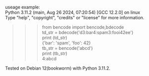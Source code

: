 useage example:  
Python 3.11.2 (main, Aug 26 2024, 07:20:54) [GCC 12.2.0] on linux  
Type "help", "copyright", "credits" or "license" for more information.  
>>> from bencode import bencode,bdecode  
>>> td_str = bdecode('d3:bar4:spam3:fooi42ee')   
>>> print (td_str)  
{'bar': 'spam', 'foo': 42}  
>>> tb_str = bencode('abcd')  
>>> print (tb_str)  
4:abcd  
>>>
Tested on Debian 12(bookworm) with Python 3.11.2.
